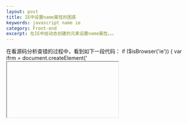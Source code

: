 ```yaml
---
layout: post
title: IE中设置name属性的困惑
keywords: javascript name ie
category: Front-end
excerpt: 在IE中给动态创建的元素设置name属性。。。
---
```


在看源码分析查错的过程中，看到如下一段代码：
    if ($isBrowser('ie')) {
        var ifrm = document.createElement('<iframe name="hidIframe"  />');
    } else {
        var ifrm = document.createElement('iframe');
        ifrm.name = "hidIframe";
    }

第一次看到createElement方法可以把html标记语言作为参数。IE居然可以这样，为什么要这样写呢？

经过一番搜索，在MS官方找到了相关文档：不能通过createElement方法给动态创建的(结合相关文档，把这里的at run time 翻译为动态创建的)元素设置name属性，要创建一个带name属性的元素，需要在使用createElement方法时包含相关属性和属性值。

>The NAME attribute cannot be set at run time on elements dynamically created with the createElement method. To create an element with a name attribute, include the attribute and value when using the createElement method.

有个困惑，在调用createElement方法时包含属性是微软专有的，如果你尝试这样写（`documeng.createElement('<input name="brian">')`），至少有三种问题：

1. 正常情况下，浏览器抛出`<inupt name="brian">`不是合法的元素类型”的异常
2. IE6下，浏览器创建一个带有type="input"和name="brian"属性的元素
3. 在NS7.1和Opera8.5下，浏览器创建一个带有不合法的type属性的元素（感谢
Kristof指出这点）

因此，如果你想动态创建带有name属性的元素，你必须绕个弯儿。不建议首先用正确的方法，因为在IE6上将失败，并没有办法检查你的代码。因此，我首先试图创建带有name属性的元素，并检查接过，如果结果ok，则可能在IE6和其他浏览器也是好的，否则，我会再尝试使用正确的方法去创建元素并设置name属性。

这里我想出的一个方法用来在任意浏览器上创建带有name属性的元素，传递你想要的name和type值即可。我测试过windows下的几种浏览器：IE5~7、FF1和1.5、Mozilla 1.7；NS 7.1 和 8；Opera 7.23 和 8.5 。如果你在其他浏览器上发现问题，请知会我。

    function createNamedElement(type, name) {
        var element = null;
        try {
            element = document.createElement('<'+type+' name="'+name+'">');
        } catch (e) {   }
        if (!element || element.nodeName != type.toUpperCase()) {
            element = document.createElement(type);
            element.name = name;   
        }   
        return element;
    }

这段代码没有使用浏览器探测技术，取而代之的是简单的首先尝试用IE允许的方法创建元素，如果失败，则用标准方法。

##更多的文档描述

注意：在给静态元素设置name属性时依然有些问题。微软JS允许在运行时修改name属性，这不会导致编程模型中元素集的name属性发生改变，但它能改变用于提交的元素（表单元素）的name属性。

当你提交一个form时，使用name绑定控件的值，这个name不是像`input type=button, input type=reset, and input type=submit ` 一样的显示属性，随form提交的是内置属性。

微软Jscript脚本允许你修改动态创建的元素的name属性，这并不会导致元素节点中编程模型中的name属性，但它会改变用于提交的元素的name属性。

IE8+中，动态设置name属性得以实现。在IE8+中，你可以给通过createElement方法动态创建的元素设置name属性，但在之前版本中，你还是只能通过包含attribute以及对应的值来动态创建元素

###More:
http://msdn.microsoft.com/zh-cn/subscriptions/hh780099.aspx
